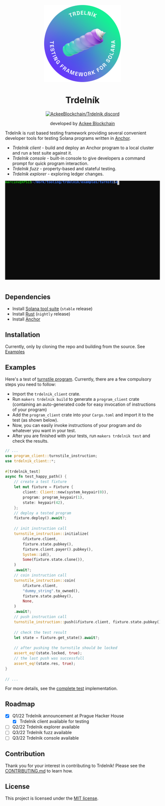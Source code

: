 <div align="center">

<img height="250" width="250" src="./assets/Badge_Trdelnik.png"/>

<!-- About -->

# Trdelník

  <p align="center">
   <a href="https://discord.gg/x7qXXnGCsa">
    <img src="https://discordapp.com/api/guilds/867746290678104064/widget.png?style=banner2" width="250" title="AckeeBlockchain/Trdelnik discord">
   </a>
    </p>

developed by [Ackee Blockchain](https://ackeeblockchain.com)

<div align="left">

Trdelník is rust based testing framework providing several convenient developer tools for testing Solana programs written in [Anchor](https://github.com/project-serum/anchor).

- _Trdelnik client_ - build and deploy an Anchor program to a local cluster and run a test suite against it.
- _Trdelnik console_ - built-in console to give developers a command prompt for quick program interaction.
- _Trdelnik fuzz_ - property-based and stateful testing.
- _Trdelnik explorer_ - exploring ledger changes.

</div>

![demo](./assets/demo.svg)

#

</div>

<!-- Dependencies -->

## **Dependencies**

- Install [Solana tool suite](https://docs.solana.com/cli/install-solana-cli-tools) (`stable` release)
- Install [Rust](https://www.rust-lang.org/tools/install) (`nightly` release)
- Install [Anchor](https://book.anchor-lang.com/chapter_2/installation.html)

<!-- Installation -->

## **Installation**
Currently, only by cloning the repo and building from the source. See [Examples](#examples)

<!-- Examples -->

## **Examples**
Here's a test of [turnstile program](examples/turnstile/programs/turnstile/src/lib.rs). Currently, there are a few compulsory steps you need to follow:

- Import the `trdelnik_client` crate.
- Run `makers trdelnik build` to generate a `program_client` crate (containing an auto-generated code for easy invocation of instructions of your program)
- Add the `program_client` crate into your `Cargo.toml` and import it to the test (as shown below).
- Now, you can easily invoke instructions of your program and do whatever you want in your test.
- After you are finished with your tests, run `makers trdelnik test` and check the results.
```rust
// ...
use program_client::turnstile_instruction;
use trdelnik_client::*;

#[trdelnik_test]
async fn test_happy_path() {
    // create a test fixture
    let mut fixture = Fixture {
        client: Client::new(system_keypair(0)),
        program: program_keypair(1),
        state: keypair(42),
    };
    // deploy a tested program
    fixture.deploy().await?;

    // init instruction call
    turnstile_instruction::initialize(
        &fixture.client,
        fixture.state.pubkey(),
        fixture.client.payer().pubkey(),
        System::id(),
        Some(fixture.state.clone()),
    )
    .await?;
    // coin instruction call
    turnstile_instruction::coin(
        &fixture.client,
        "dummy_string".to_owned(),
        fixture.state.pubkey(),
        None,
    )
    .await?;
    // push instruction call
    turnstile_instruction::push(&fixture.client, fixture.state.pubkey(), None).await?;

    // check the test result
    let state = fixture.get_state().await?;

    // after pushing the turnstile should be locked
    assert_eq!(state.locked, true);
    // the last push was successfull
    assert_eq!(state.res, true);
}

// ...
```
For more details, see the [complete test](examples/turnstile/programs/tests/) implementation.
<!-- Roadmap -->

## **Roadmap**

- [x] Q1/22 Trdelnik announcement at Prague Hacker House
  - [x] Trdelnik client available for testing
- [ ] Q2/22 Trdelnik explorer available
- [ ] Q3/22 Trdelnik fuzz available
- [ ] Q3/22 Trdelnik console available

<!-- Contribution -->

## **Contribution**

Thank you for your interest in contributing to Trdelník! Please see the [CONTRIBUTING.md](./CONTRIBUTING.md) to learn how.

<!-- License -->

## **License**

This project is licensed under the [MIT license](https://github.com/Ackee-Blockchain/trdelnik/blob/master/LICENSE).
